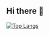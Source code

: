 ## Hi there 👋

[![Top Langs](https://github-readme-stats.vercel.app/api/top-langs/?username=dhanazam&layout=donut)](https://github.com/dhanazam/github-readme-stats)
